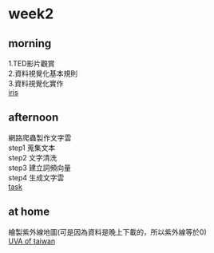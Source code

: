 # week2
## morning
1.TED影片觀賞<br />
2.資料視覺化基本規則<br />
3.資料視覺化實作<br />
[iris](https://yangkailing.github.io/example/week2/hw2.html)
## afternoon
網路爬蟲製作文字雲<br />
step1 蒐集文本<br />
step2 文字清洗<br />
step3 建立詞頻向量<br />
step4 生成文字雲<br />
[task](https://yangkailing.github.io/example/week2/task2.html)<br />
## at home<br />
繪製紫外線地圖(可是因為資料是晚上下載的，所以紫外線等於0)<br />
[UVA of taiwan](https://yangkailing.github.io/example/week2/map.html)
